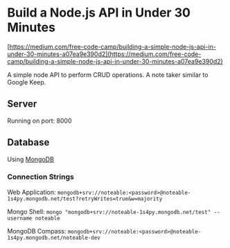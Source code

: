 # Build a Node.js API in Under 30 Minutes

[https://medium.com/free-code-camp/building-a-simple-node-js-api-in-under-30-minutes-a07ea9e390d2](https://medium.com/free-code-camp/building-a-simple-node-js-api-in-under-30-minutes-a07ea9e390d2)

A simple node API to perform CRUD operations. A note taker similar to Google Keep.

## Server

Running on port: 8000

## Database

Using [MongoDB](https://cloud.mongodb.com/v2/5d02983ea6f2394da923890f#metrics/replicaSet/5d029b2404e3af88155f9b3b/explorer/noteable-dev/notes/find)

### Connection Strings

Web Application:
`mongodb+srv://noteable:<password>@noteable-1s4py.mongodb.net/test?retryWrites=true&w=majority`

Mongo Shell:
`mongo "mongodb+srv://noteable-1s4py.mongodb.net/test" --username noteable`

MongoDB Compass:
`mongodb+srv://noteable:<password>@noteable-1s4py.mongodb.net/noteable-dev`


